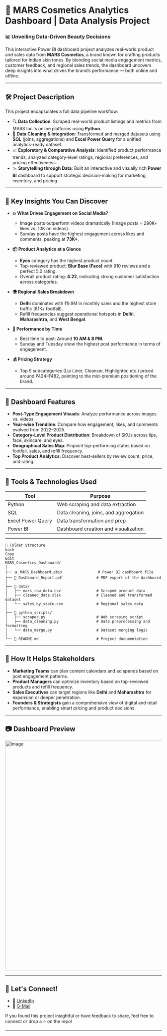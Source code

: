 # 💄 MARS Cosmetics Analytics Dashboard | Data Analysis Project

### 📊 Unveiling Data-Driven Beauty Decisions

This interactive Power BI dashboard project analyzes real-world product and sales data from **MARS Cosmetics**, a brand known for crafting products tailored for Indian skin tones. By blending social media engagement metrics, customer feedback, and regional sales trends, the dashboard uncovers deep insights into what drives the brand’s performance — both online and offline.

---

## 🛠️ Project Description

This project encapsulates a full data pipeline workflow:

* 🔍 **Data Collection**: Scraped real-world product listings and metrics from MARS Inc.'s online platforms using **Python**.
* 🧹 **Data Cleaning & Integration**: Transformed and merged datasets using **SQL** (joins, aggregations) and **Excel Power Query** for a unified analytics-ready dataset.
* 📈 **Exploratory & Comparative Analysis**: Identified product performance trends, analyzed category-level ratings, regional preferences, and pricing effectiveness.
* 📉 **Storytelling through Data**: Built an interactive and visually rich **Power BI** dashboard to support strategic decision-making for marketing, inventory, and pricing.

---

## 🔑 Key Insights You Can Discover

* **💥 What Drives Engagement on Social Media?**

  * Image posts outperform videos dramatically (Image posts = 290K+ likes vs. 10K on videos).
  * Sunday posts have the highest engagement across likes and comments, peaking at **73K+**.

* **📦 Product Analytics at a Glance**

  * **Eyes** category has the highest product count.
  * Top-reviewed product: **Blur Base (Face)** with 910 reviews and a perfect 5.0 rating.
  * Overall product rating: **4.22**, indicating strong customer satisfaction across categories.

* **🌍 Regional Sales Breakdown**

  * **Delhi** dominates with ₹9.9M in monthly sales and the highest store traffic (81K+ footfall).
  * Refill frequencies suggest operational hotspots in **Delhi**, **Maharashtra**, and **West Bengal**.

* **📅 Performance by Time**

  * Best time to post: Around **10 AM & 8 PM**.
  * Sunday and Tuesday show the highest post performance in terms of engagement.

* **💰 Pricing Strategy**

  * Top 5 subcategories (Lip Liner, Cleanser, Highlighter, etc.) priced around ₹424–₹482, pointing to the mid-premium positioning of the brand.

---

## 📌 Dashboard Features

* **Post-Type Engagement Visuals**: Analyze performance across images vs. videos.
* **Year-wise Trendline**: Compare how engagement, likes, and comments evolved from 2022–2025.
* **Category-Level Product Distribution**: Breakdown of SKUs across lips, face, skincare, and eyes.
* **Geographical Sales Map**: Pinpoint top-performing states based on footfall, sales, and refill frequency.
* **Top Product Analytics**: Discover best-sellers by review count, price, and rating.

---

## 🧠 Tools & Technologies Used

| Tool              | Purpose                               |
| ----------------- | ------------------------------------- |
| Python            | Web scraping and data extraction      |
| SQL               | Data cleaning, joins, and aggregation |
| Excel Power Query | Data transformation and prep          |
| Power BI          | Dashboard creation and visualization  |

---

```
📁 Folder Structure
bash
Copy
Edit
MARS_Cosmetics_Dashboard/
│
├── 📊 MARS_Dashboard.pbix                # Power BI dashboard file
├── 📄 Dashboard_Report.pdf               # PDF export of the dashboard
│
├── 📁 data/
│   ├── mars_raw_data.csv                # Scraped product data
│   ├── cleaned_data.xlsx                # Cleaned and transformed dataset
│   └── sales_by_state.csv               # Regional sales data
│
├── 📁 python_scripts/
│   ├── scraper.py                       # Web scraping script
│   ├── data_cleaning.py                 # Data preprocessing and formatting
│   └── data_merge.py                    # Dataset merging logic
│
└── 📄 README.md                          # Project documentation
```
---

## 🚀 How It Helps Stakeholders

* **Marketing Teams** can plan content calendars and ad spends based on post engagement patterns.
* **Product Managers** can optimize inventory based on top-reviewed products and refill frequency.
* **Sales Executives** can target regions like **Delhi** and **Maharashtra** for expansion or deeper penetration.
* **Founders & Strategists** gain a comprehensive view of digital and retail performance, enabling smart pricing and product decisions.

---

## 📷 Dashboard Preview

<img width="1310" height="738" alt="Image" src="https://github.com/user-attachments/assets/216aa481-a512-41e5-8969-2364f04b85dd" />

---

## 🙌 Let's Connect!
* 💼 [LinkedIn](https://www.linkedin.com/in/umang-sinha-2b1853241)
* 📧 [G-Mail](umang.2003@gmail.com)

If you found this project insightful or have feedback to share, feel free to connect or drop a ⭐️ on the repo!

---
